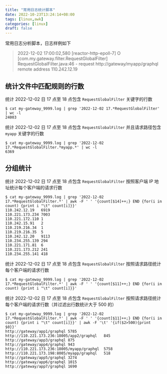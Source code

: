 ```yaml
---
title: "常用日志统计脚本"
date: 2022-10-23T13:24:14+08:00
tags: [linux,awk]
categories: [linux]
draft: false
---
```


常用日志分析脚本，日志样例如下

> 2022-12-02 17:00:02,580 [reactor-http-epoll-7] O [com.my.gateway.filter.RequestGlobalFilter] RequestGlobalFilter.java:46 - request http://gateway/myapp/graphql remote address 110.242.12.19

## 统计文件中匹配规则的行数

统计 2022-12-02 日 17 点至 18 点包含 `RequestGlobalFilter` 关键字的行数

```shell
$ cat my-gateway_9999.log | grep '2022-12-02 17.*RequestGlobalFilter' | wc -l
24003
```

统计 2022-12-02 日 17 点至 18 点包含 `RequestGlobalFilter` 并且请求路径包含 `myapp` 关键字的行数

```shell
$ cat my-gateway_9999.log | grep '2022-12-02 17.*RequestGlobalFilter.*myapp.*' | wc -l
6369
```

## 分组统计

统计 2022-12-02 日 17 点至 18 点包含 `RequestGlobalFilter` 按照客户端 IP 地址统计每个客户端的请求行数

```shell
$ cat my-gateway_9999.log | grep '2022-12-02 17.*RequestGlobalFilter.*' | awk -F ' ' '{count[$14]++;} END {for(i in count) {print i "\t" count[i]}}'
110.242.12.19	6919
110.221.173.234	7003
110.221.172.110	1
110.242.15.91	2
110.219.216.34	1
110.219.216.35	5
110.242.12.20	9113
110.234.255.139	294
110.221.171.81	6
110.221.173.212	241
110.234.255.141	418
```

统计 2022-12-02 日 17 点至 18 点包含 `RequestGlobalFilter` 按照请求路径统计每个客户端的请求行数

```shell
$ cat my-gateway_9999.log | grep '2022-12-02 17.*RequestGlobalFilter.*' | awk -F ' ' '{count[$11]++;} END {for(i in count) {print i "\t" count[i]}}'
```

统计 2022-12-02 日 17 点至 18 点包含 `RequestGlobalFilter` 按照请求路径统计每个客户端的请求行数（并过滤出行数统计大于 500 的）

```shell
$ cat my-gateway_9999.log | grep '2022-12-02 17.*RequestGlobalFilter.*' | awk -F ' ' '{count[$11]++;} END {for(i in count) {print i "\t" count[i]}}' | awk -F '\t' '{if($2>500){print $0}}'
http://gateway/app1/graphql	5785
http://110.221.173.236:18005/app2/graphql	845
http://gateway/app3/graphql	875
http://gateway/app4/graphql	943
http://110.221.173.236:18005/myapp/graphql	5758
http://110.221.173.198:8005/myapp/graphql	518
http://gateway/app5/graphql	3274
http://gateway/app6/graphql	1015
http://gateway/app7/graphql	1690
```